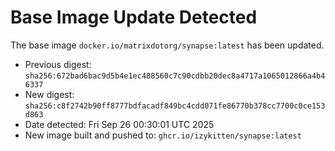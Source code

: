 # Base Image Update Detected
The base image `docker.io/matrixdotorg/synapse:latest` has been updated.
- Previous digest: `sha256:672bad6bac9d5b4e1ec488560c7c90cdbb20dec8a4717a1065012866a4b46337`
- New digest: `sha256:c8f2742b90ff8777bdfacadf849bc4cdd071fe86770b378cc7700c0ce153d863`
- Date detected: Fri Sep 26 00:30:01 UTC 2025
- New image built and pushed to: `ghcr.io/izykitten/synapse:latest`
